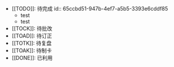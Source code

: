 - [[TODO]]:  待完成
  id:: 65ccbd51-947b-4ef7-a5b5-3393e6cddf85
	- test
	- test
- [[TOCK]]: 待批改
- [[TOAD]]: 待订正
- [[TOTK]]: 待复盘
- [[TOAK]]: 待制卡
- [[DONE]]: 已利用